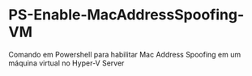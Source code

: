 # PS-Enable-MacAddressSpoofing-VM
Comando em Powershell para habilitar Mac Address Spoofing em um máquina virtual no Hyper-V Server

